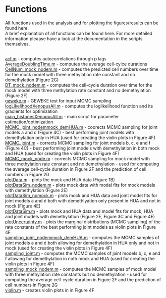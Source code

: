 # Functions

All functions used in the analysis and for plotting the figures/results can be found here. <br>
A brief explanation of all functions can be found here. For more detailed information pleaase have a look at the documentation in the scripts themselves. <br>
<br>

[acf.m](acf.m) - computes autocorrelations through p lags <br>
[AverageDoublingTime.m](AverageDoublingTime.m) - computes the average cell-cylce durations <br>
[CellNum_mock_nodem.m](CellNum_mock_nodem.m) - computes the predicted cell numbers over time for the mock model with three methylation rate constant and no demethylation (Figure 2G) <br>
[DT_mock_nodem.m](DT_mock_nodem.m) - computes the cell-cycle duration over time for the mock model with three methylation rate constant and no demethylation (Figure 2F) <br>
[geweke.m](geweke.m) - GEWEKE test for input MCMC sampling <br>
[logLikelihoodXenopusAll.m](logLikelihoodXenopusAll.m) - computes the loglikelihood function and its gradients for optimization  <br>
[main_histonesXenopusAll.m](main_histonesXenopusAll.m) - main script for parameter estimation/optimization  <br>
[MCMC_joint_nodemmock_demHUA.m](MCMC_joint_nodemmock_demHUA.m) - coorects MCMC sampling for joint models a and d (Figure 4C) - best performing joint models with demethylation only in HUA (used for creating the violin plots in Figure 4F)  <br>
[MCMC_joint.m](MCMC_joint.m) - corrects MCMC sampling for joint models b, c, e and f (Figure 4C) - best performing joint models with demethylation in both mock and HUA (used for creating the violin plots in Figure 4F)  <br>
[MCMC_mock_node.m](MCMC_mock_nodem.m) - corrects MCMC sampling for mock model with three methylation rate constant and no demethylation - used for computing the average cell-cycle duration in Figure 2F and the prediction of cell numbers in Figure 2G  <br>
[plotData.m](plotData.m) - plots the mock and HUA data (Figure 1B)  <br>
[plotDataSim_nodem.m](plotDataSim_nodem.m) - plots mock data with model fits for mock models with demethylation (Figure 2E)  <br>
[plotDataSim_nomock.m](plotDataSim_nomock.m) - plots mock and HUA data and joint model fits for joint models a and d both with demethlyation only present in HUA and not in mock (Figure 4E)  <br>
[plotDataSim.m](plotDataSim.m) - plots mock and HUA data and model fits for mock, HUA and joint models with demethylation (Figure 2E, Figure 3C and Figure 4E)  <br>
[plotUncertainty.m](plotUncertainty.m) - plots the marginal distributions (MCMC sampling) of the rate constants of the best performing joint models as violin plots in Figure 4F  <br>
[sampling_joint_nodemmock_demHUA.m](sampling_joint_nodemmock_demHUA.m) - computes the MCMC samples of joint models a and d both allowing for demethylation in HUA only and not in mock (used for creating the violin plots in Figure 4F)  <br>
[sampling_joint.m](sampling_joint.m) - computes the MCMC samples of joint models b, c, e and f allowing for demethylation in noth mock and HUA (used for creating the violin plots in Figure 4F)  <br>
[sampling_mock_nodem.m](sampling_mock_nodem.m) - computes the MCMC samples of mock model with three methylation rate constants but no demethylation - used for computing the average cell-cycle duration in Figure 2F and the prediction of cell numbers in Figure 2G  <br>
[violin.m](violin.m) - creates violin plots in in Figure 4F  <br>
